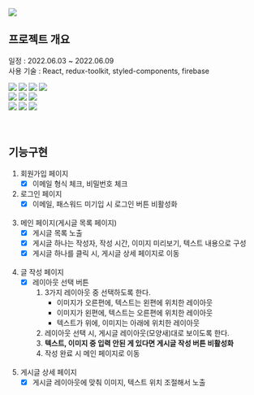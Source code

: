 ![](https://velog.velcdn.com/images/yunju/post/cd0c24d7-91a5-4ea0-a8da-35a5dc04c73d/image.png)

## 프로젝트 개요

일정 : 2022.06.03 ~ 2022.06.09 <br/>
사용 기술 : React, redux-toolkit, styled-components, firebase
<div>
<img src="https://img.shields.io/badge/Visual Studio Code-007ACC.svg?&style=for-the-badge&logo=Visual Studio Code&logoColor=white">
<img src="https://img.shields.io/badge/react-61DAFB?style=for-the-badge&logo=react&logoColor=black"> 
<img src="https://img.shields.io/badge/Firebase-FFCA28?style=for-the-badge&logo=Firebase&logoColor=white"> 
<img src="https://img.shields.io/badge/Redux-764ABC?style=for-the-badge&logo=Redux&logoColor=white"> 
</div>
<div>
<img src="https://img.shields.io/badge/React Router-CA4245?style=for-the-badge&logo=React Router&logoColor=white">
<img src="https://img.shields.io/badge/styled-components-DB7093?style=for-the-badge&logo=styled-components&logoColor=white"> 
<img src="https://img.shields.io/badge/Amazon S3-569A31?style=for-the-badge&logo=Amazon S3&logoColor=white"> 	
</div>
<div>
<img src="https://img.shields.io/badge/JavaScript-F7DF1E?style=for-the-badge&logo=JavaScript&logoColor=black"> 
<img src="https://img.shields.io/badge/HTML5-E34F26?style=for-the-badge&logo=redux&logoColor=white"> 
<img src="https://img.shields.io/badge/CSS3-1572B6?style=for-the-badge&logo=redux&logoColor=white"> 
</div>
<br/><br/>

## 기능구현
1. 회원가입 페이지
     - [x] 이메일 형식 체크, 비밀번호 체크<br/>
2. 로그인 페이지
     - [x] 이메일, 패스워드 미기입 시 로그인 버튼 비활성화<br/><br/>
    
3. 메인 페이지(게시글 목록 페이지)<br/>
    - [x] 게시글 목록 노출<br/>
    - [x] 게시글 하나는 작성자, 작성 시간, 이미지 미리보기, 텍스트 내용으로 구성<br/>
    - [x] 게시글 하나를 클릭 시, 게시글 상세 페이지로 이동<br/><br/>
4. 글 작성 페이지<br/>
    - [x] 레이아웃 선택 버튼<br/>
        1. 3가지 레이아웃 중 선택하도록 한다.<br/>
            - 이미지가 오른편에, 텍스트는 왼편에 위치한 레이아웃<br/>
            - 이미지가 왼편에, 텍스트는 오른편에 위치한 레이아웃<br/>
            - 텍스트가 위에, 이미지는 아래에 위치한 레이아웃<br/>
        2. 레이아웃 선택 시, 게시글 레이아웃(모양새)대로 보이도록 한다.<br/>
        3. **텍스트, 이미지 중 입력 안된 게 있다면 게시글 작성 버튼 비활성화**<br/>
        4. 작성 완료 시 메인 페이지로 이동<br/><br/>
5. 게시글 상세 페이지<br/>
   - [x] 게시글 레이아웃에 맞춰 이미지, 텍스트 위치 조절해서 노출<br/>
